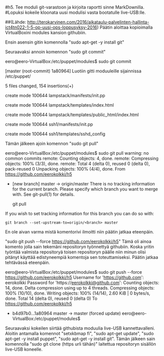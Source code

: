 #h5. Tee moduli git-varastoon ja kirjoita raportti sinne MarkDownilla.
#Lopuksi kokeile kloonata uusi modulisi vasta bootatulle live-USB:lle.

##(Lähde: http://terokarvinen.com/2016/aikataulu-palvelinten-hallinta-ict4tn022-1-5-op-uusi-ops-loppusyksy-2016)
Päätin aloittaa kopioimalla VirtualBoxini modules kansion githubiin. 

Ensin asensin gitin komennolla "sudo apt-get -y install git"

Seuraavaksi annoin komennon "sudo git commit"

eero@eero-VirtualBox:/etc/puppet/modules$ sudo git commit
    
[master (root-commit) 1a80964] Luotiin gitti moduuleille sijainnissa /etc/puppet/
    
5 files changed, 154 insertions(+)
    
create mode 100644 lampstack/manifests/init.pp
    
create mode 100644 lampstack/templates/index.html
    
create mode 100644 lampstack/templates/public_html/index.html
    
create mode 100644 ssh1/manifests/init.pp
    
create mode 100644 ssh1/templates/sshd_config



Tämän jälkeen ajoin komennon "sudo git pull"

eero@eero-VirtualBox:/etc/puppet/modules$ sudo git pull
warning: no common commits
remote: Counting objects: 4, done.
remote: Compressing objects: 100% (3/3), done.
remote: Total 4 (delta 0), reused 0 (delta 0), pack-reused 0
Unpacking objects: 100% (4/4), done.
From https://github.com/eerokolkki/h5
 * [new branch]      master     -> origin/master
There is no tracking information for the current branch.
Please specify which branch you want to merge with.
See git-pull(1) for details.

    git pull <remote> <branch>

If you wish to set tracking information for this branch you can do so with:

    git branch --set-upstream-to=origin/<branch> master

En ole aivan varma mistä komentorivi ilmoitti niin päätin jatkaa eteenpäin.

"sudo git push --force https://github.com/eerokolkki/h5" Tämä oli ainoa komento jolla sain tekemäni repositoryn työnnettyä githubiin. Koska yritin työntää valmista repositoryä toisen repositoryn päälle niin minun olisi pitänyt käyttää edistyneempiä komentoja sen toteuttamiseksi. Päätin jatkaa tehtävässä eteenpäin.

eero@eero-VirtualBox:/etc/puppet/modules$ sudo git push --force https://github.com/eerokolkki/h5
Username for 'https://github.com': eerokolkki
Password for 'https://eerokolkki@github.com': 
Counting objects: 14, done.
Delta compression using up to 4 threads.
Compressing objects: 100% (10/10), done.
Writing objects: 100% (14/14), 2.60 KiB | 0 bytes/s, done.
Total 14 (delta 0), reused 0 (delta 0)
To https://github.com/eerokolkki/h5
 + b4d97b0...1a80964 master -> master (forced update)
eero@eero-VirtualBox:/etc/puppet/modules$ 

Seuraavaksi kokeilen siirtää githubista moduulia live-USB kannettavalleni.
Aloitin antamalla komennot "setxkbmap fi", "sudo apt-get update", "sudo apt-get -y install puppet", "sudo apt-get -y install git".
Tämän jälkeen sain komennolla "sudo git clone (https urli tähän)" laitettua repositoryn sisällön live-USB koneelle.
